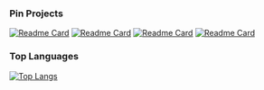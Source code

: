 ### Pin Projects
[![Readme Card](https://github-readme-stats.vercel.app/api/pin/?username=anthony-wss&repo=complementary_cifar)](https://github.com/anuraghazra/github-readme-stats)
[![Readme Card](https://github-readme-stats.vercel.app/api/pin/?username=anthony-wss&repo=WPFinalBombit)](https://github.com/anuraghazra/github-readme-stats)
[![Readme Card](https://github-readme-stats.vercel.app/api/pin/?username=voidful&repo=audio-preprocessing-pipeline)](https://github.com/anuraghazra/github-readme-stats)
[![Readme Card](https://github-readme-stats.vercel.app/api/pin/?username=johnsonhung906&repo=ADL_project)](https://github.com/anuraghazra/github-readme-stats)

### Top Languages
[![Top Langs](https://github-readme-stats.vercel.app/api/top-langs/?username=anthony-wss&layout=compact)](https://github.com/anuraghazra/github-readme-stats)
